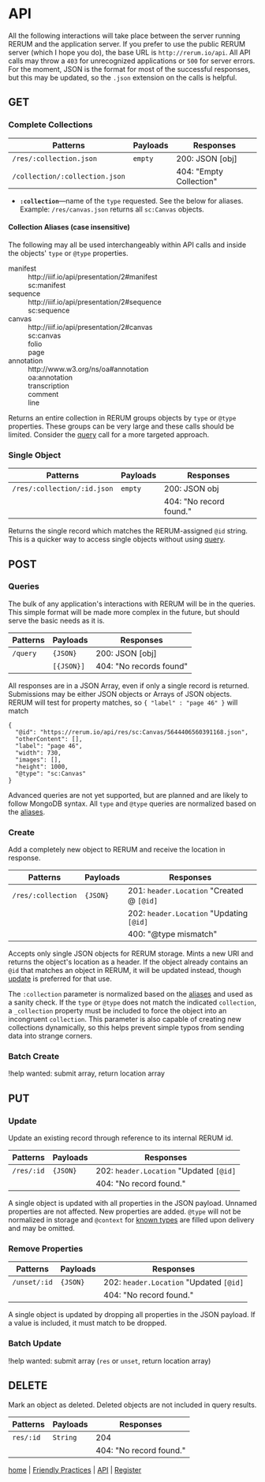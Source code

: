 # API

All the following interactions will take place between
the server running RERUM and the application server. If
you prefer to use the public RERUM server (which I hope
you do), the base URL is `http://rerum.io/api`. All API
calls may throw a `403` for unrecognized applications or
`500` for server errors. For the moment, JSON is the
format for most of the successful responses, but this may
be updated, so the `.json` extension on the calls is helpful.

## GET

### Complete Collections

| Patterns | Payloads | Responses
| ---     | ---     | ---
| `/res/:collection.json` | `empty` | 200: JSON \[obj]
| `/collection/:collection.json` | | 404: "Empty Collection"

- **`:collection`**—name of the `type` requested. See the below for aliases. Example: `/res/canvas.json` returns all `sc:Canvas` objects.

#### Collection Aliases (case insensitive)

The following may all be used interchangeably within API
calls and inside the objects' `type` or `@type` properties.

<dl>
<dt>manifest</dt>
<dd>http://iiif.io/api/presentation/2#manifest</dd>
<dd>sc:manifest</dd>
<dt>sequence</dt>
<dd>http://iiif.io/api/presentation/2#sequence</dd>
<dd>sc:sequence</dd>
<dt>canvas</dt>
<dd>http://iiif.io/api/presentation/2#canvas</dd>
<dd>sc:canvas</dd>
<dd>folio</dd>
<dd>page</dd>
<dt>annotation</dt>
<dd>http://www.w3.org/ns/oa#annotation</dd>
<dd>oa:annotation</dd>
<dd>transcription</dd>
<dd>comment</dd>
<dd>line</dd>
</dl>

Returns an entire collection in RERUM groups objects by
`type` or `@type` properties. These groups can be very large
and these calls should be limited. Consider the
[query](#queries) call for a more targeted approach.

### Single Object

| Patterns | Payloads | Responses
| ---     | ---     | ---
| `/res/:collection/:id.json` | `empty` | 200: JSON obj
| | | 404: "No record found."

Returns the single record which matches the RERUM-assigned
`@id` string. This is a quicker way to access single objects
without using [query](#queries).

## POST

### Queries

The bulk of any application's interactions with RERUM will be
in the queries. This simple format will be made more complex
in the future, but should serve the basic needs as it is.

| Patterns | Payloads | Responses
| ---     | ---     | ---
| `/query` | `{JSON}` | 200: JSON [obj]
| | `[{JSON}]` | 404: "No records found"

All responses are in a JSON Array, even if only a single
record is returned. Submissions may be either JSON objects
or Arrays of JSON objects. RERUM will test for property
matches, so `{ "label" : "page 46" }` will match

~~~ (json)
{
  "@id": "https://rerum.io/api/res/sc:Canvas/5644406560391168.json",
  "otherContent": [],
  "label": "page 46",
  "width": 730,
  "images": [],
  "height": 1000,
  "@type": "sc:Canvas"
}
~~~

Advanced queries are not yet supported, but are planned and
are likely to follow MongoDB syntax. All `type` and `@type`
queries are normalized based on the [aliases](#collection-aliases).

### Create

Add a completely new object to RERUM and receive the location
in response.

| Patterns | Payloads | Responses
| ---     | ---     | ---
| `/res/:collection` | `{JSON}` | 201: `header.Location` "Created @ `[@id]`
| | | 202: `header.Location` "Updating `[@id]`
| | | 400: "@type mismatch"

Accepts only single JSON objects for RERUM storage. Mints a
new URI and returns the object's location as a header. If the
object already contains an `@id` that matches an object in RERUM,
it will be updated instead, though [update](#update) is preferred
for that use.

The `:collection` parameter is normalized based on the
[aliases](#collection-aliases) and used as a sanity check. If
the `type` or `@type` does not match the indicated `collection`,
a `_collection` property must be included to force the object
into an incongruent `collection`. This parameter is also
capable of creating new collections dynamically, so this helps
prevent simple typos from sending data into strange corners.

### Batch Create

!help wanted: submit array, return location array

## PUT

### Update

Update an existing record through reference to its internal
RERUM id.

| Patterns | Payloads | Responses
| ---     | ---     | ---
| `/res/:id` | `{JSON}` | 202: `header.Location` "Updated `[@id]`
| | | 404: "No record found."

A single object is updated with all properties in the
JSON payload. Unnamed properties are not affected. New
properties are added. `@type` will not be normalized
in storage and `@context` for [known types](#collection-aliases)
are filled upon delivery and may be omitted.

### Remove Properties

| Patterns | Payloads | Responses
| ---     | ---     | ---
| `/unset/:id` | `{JSON}` | 202: `header.Location` "Updated `[@id]`
| | | 404: "No record found."

A single object is updated by dropping all properties
in the JSON payload. If a value is included, it must match
to be dropped.

### Batch Update

!help wanted: submit array (`res` or `unset`, return location array)

## DELETE

Mark an object as deleted. Deleted objects are not included
in query results.

| Patterns | Payloads | Responses
| ---     | ---     | ---
| `res/:id` | `String` | 204
| | | 404: "No record found."

[home](index.md) | [Friendly Practices](practices.md) | [API](api.md) | [Register](register.md)